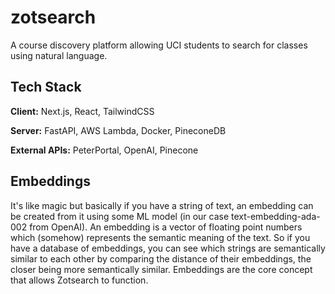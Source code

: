 # zotsearch

A course discovery platform allowing UCI students to search for classes using natural language.

## Tech Stack

**Client:** Next.js, React, TailwindCSS

**Server:** FastAPI, AWS Lambda, Docker, PineconeDB

**External APIs:** PeterPortal, OpenAI, Pinecone


## Embeddings
It's like magic but basically if you have a string of text, an embedding can be created from it using some ML model (in our case text-embedding-ada-002 from OpenAI). An embedding is a vector of floating point numbers which (somehow) represents the semantic meaning of the text. So if you have a database of embeddings, you can see which strings are semantically similar to each other by comparing the distance of their embeddings, the closer being more semantically similar. Embeddings are the core concept that allows Zotsearch to function.
